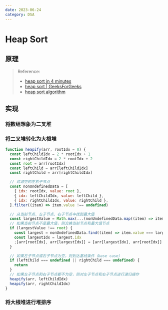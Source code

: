 ```yaml
---
date: 2023-06-24
category: DSA
---
```


# Heap Sort

## 原理

> Reference:
> - [heap sort in 4 minutes](https://youtu.be/2DmK_H7IdTo)
> - [heap sort | GeeksForGeeks](https://youtu.be/MtQL_ll5KhQ)
> - [heap sort algorithm](https://www.programiz.com/dsa/heap-sort)

## 实现

### 将数组想象为二叉堆

### 将二叉堆转化为大根堆

```js
function heapify(arr, rootIdx = 0) {
  const leftChildIdx = 2 * rootIdx + 1
  const rightChildIdx = 2 * rootIdx + 2
  const root = arr[rootIdx]
  const leftChild = arr[leftChildIdx]
  const rightChild = arr[rightChildIdx]

  // 过滤空的左右子节点
  const nonUndefinedData = [
    { idx: rootIdx, value: root },
    { idx: leftChildIdx, value: leftChild },
    { idx: rightChildIdx, value: rightChild },
  ].filter((item) => item.value !== undefined)

  // 从当前节点、左子节点、右子节点中找到最大值
  const largestValue = Math.max(...(nonUndefinedData.map((item) => item.value)))
  // 如果当前节点不是最大值，则交换当前节点和最大值节点
  if (largestValue !== root) {
    const largest = nonUndefinedData.find((item) => item.value === largestValue)
    const largestIdx = largest.idx
    ;[arr[rootIdx], arr[largestIdx]] = [arr[largestIdx], arr[rootIdx]]
  }

  // 如果左子节点或右子节点为空，则到达基线条件（base case）
  if (leftChild === undefined || rightChild === undefined) {
    return
  }
  // 如果左子节点和右子节点都不为空，则对左子节点和右子节点进行递归操作
  heapify(arr, leftChildIdx)
  heapify(arr, rightChildIdx)
}
```

### 将大根堆进行堆排序
